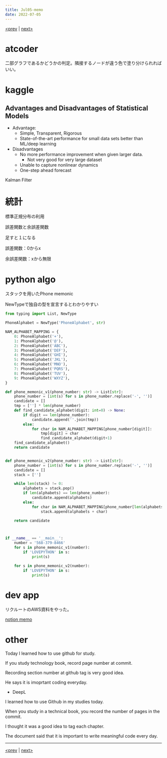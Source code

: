 ```yaml
---
title: Jul05-memo 
date: 2022-07-05 
---
```


[<prev](https://idekworks.github.io/TechnicalMemo/2022/07/04/Jul04.html) | [next>](https://idekworks.github.io/TechnicalMemo/2022/07/06/Jul06.html) 

# atcoder
二部グラフであるかどうかの判定。隣接するノードが違う色で塗り分けられればいい。

# kaggle

## Advantages and Disadvantages of Statistical Models

- Advantage:
    - Simple, Transparent, Rigorous
    - State-of-the-art performance for small data sets better than ML/deep learning
- Disadvantages
    - No more performance improvement when given larger data.
        - Not very good for very large dataset
    - Unable to capture nonlinear dynamics
    - One-step ahead forecast

Kalman Filter

# 統計
標準正規分布の利用

誤差関数と余誤差関数

足すと１になる

誤差関数：0からx

余誤差関数：xから無限

# python algo
スタックを用いたPhone memonic

NewTypeで独自の型を宣言するとわかりやすい

```python
from typing import List, NewType

PhoneAlphabet = NewType('PhoneAlphabet', str)

NAM_ALPHABET_MAPPING = {
    0: PhoneAlphabet('+'),
    1: PhoneAlphabet('@'),
    2: PhoneAlphabet('ABC'),
    3: PhoneAlphabet('DEF'),
    4: PhoneAlphabet('GHI'),
    5: PhoneAlphabet('JKL'),
    6: PhoneAlphabet('MNO'),
    7: PhoneAlphabet('PQRS'),
    8: PhoneAlphabet('TUV'),
    9: PhoneAlphabet('WXYZ'),
}

def phone_memonic_v1(phone_number: str) -> List[str]:
    phone_number = [int(s) for s in phone_number.replace('-', '')]
    candidate = []
    tmp = [''] * len(phone_number)
    def find_candidate_alphabet(digit: int=0) -> None:
        if digit == len(phone_number):
            candidate.append(''.join(tmp))
        else:
            for char in NAM_ALPHABET_MAPPING[phone_number[digit]]:
                tmp[digit] = char
                find_candidate_alphabet(digit+1)
    find_candidate_alphabet()
    return candidate


def phone_memonic_v2(phone_number: str) -> List[str]:
    phone_number = [int(s) for s in phone_number.replace('-', '')]
    candidate = []
    stack = ['']

    while len(stack) != 0:
        alphabets = stack.pop()
        if len(alphabets) == len(phone_number):
            candidate.append(alphabets)
        else:
            for char in NAM_ALPHABET_MAPPING[phone_number[len(alphabets)]]:
                stack.append(alphabets + char)

    return candidate



if __name__ == '__main__':
    number = '568-379-8466'
    for s in phone_memonic_v1(number):
        if 'LOVEPYTHON' in s:
            print(s)

    for s in phone_memonic_v2(number):
        if 'LOVEPYTHON' in s:
            print(s)

```


# dev app
リクルートのAWS資料をやった。

[notion memo](https://www.notion.so/Recruit-AWS-0b46690a9c0b48d7ab40a6873e4f7ad8)

# other
Today I learned how to use github for study.

If you study technology book, record page number at commit.

Recording section number at github tag is very good idea.

He says it is imoprtant coding everyday.

- DeepL

I learned how to use Github in my studies today.

When you study in a technical book, you record the number of pages in the commit.

I thought it was a good idea to tag each chapter.

The document said that it is important to write meaningful code every day.

***

[<prev](https://idekworks.github.io/TechnicalMemo/2022/07/04/Jul04.html) | [next>](https://idekworks.github.io/TechnicalMemo/2022/07/06/Jul06.html)

